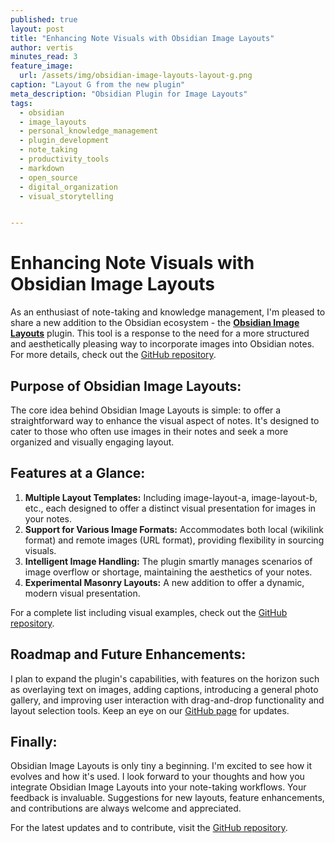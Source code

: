 ```yaml
---
published: true
layout: post
title: "Enhancing Note Visuals with Obsidian Image Layouts"
author: vertis
minutes_read: 3
feature_image:
  url: /assets/img/obsidian-image-layouts-layout-g.png
caption: "Layout G from the new plugin"
meta_description: "Obsidian Plugin for Image Layouts"
tags:
  - obsidian
  - image_layouts
  - personal_knowledge_management
  - plugin_development
  - note_taking
  - productivity_tools
  - markdown
  - open_source
  - digital_organization
  - visual_storytelling


---
```

# Enhancing Note Visuals with Obsidian Image Layouts

As an enthusiast of note-taking and knowledge management, I'm pleased to share a new addition to the Obsidian ecosystem - the [**Obsidian Image Layouts**](https://obsidian.md/plugins?id=obsidian-image-layouts) plugin. This tool is a response to the need for a more structured and aesthetically pleasing way to incorporate images into Obsidian notes. For more details, check out the [GitHub repository](https://github.com/vertis/obsidian-image-layouts).

## Purpose of Obsidian Image Layouts:

The core idea behind Obsidian Image Layouts is simple: to offer a straightforward way to enhance the visual aspect of notes. It's designed to cater to those who often use images in their notes and seek a more organized and visually engaging layout.

## Features at a Glance:

1. **Multiple Layout Templates:** Including image-layout-a, image-layout-b, etc., each designed to offer a distinct visual presentation for images in your notes.
2. **Support for Various Image Formats:** Accommodates both local (wikilink format) and remote images (URL format), providing flexibility in sourcing visuals.
3. **Intelligent Image Handling:** The plugin smartly manages scenarios of image overflow or shortage, maintaining the aesthetics of your notes.
4. **Experimental Masonry Layouts:** A new addition to offer a dynamic, modern visual presentation.

For a complete list including visual examples, check out the [GitHub repository](https://github.com/vertis/obsidian-image-layouts).

## Roadmap and Future Enhancements:

I plan to expand the plugin's capabilities, with features on the horizon such as overlaying text on images, adding captions, introducing a general photo gallery, and improving user interaction with drag-and-drop functionality and layout selection tools. Keep an eye on our [GitHub page](https://github.com/vertis/obsidian-image-layouts) for updates.

## Finally:

Obsidian Image Layouts is only tiny a beginning. I'm excited to see how it evolves and how it's used. I look forward to your thoughts and how you integrate Obsidian Image Layouts into your note-taking workflows. Your feedback is invaluable. Suggestions for new layouts, feature enhancements, and contributions are always welcome and appreciated.

For the latest updates and to contribute, visit the [GitHub repository](https://github.com/vertis/obsidian-image-layouts).
